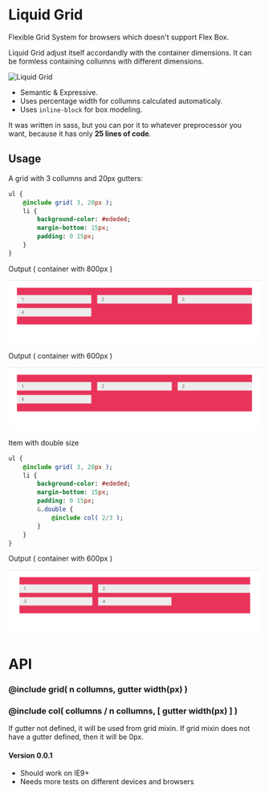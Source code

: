 # Liquid Grid
Flexible Grid System for browsers which doesn't support Flex Box.

Liquid Grid adjust itself accordandly with the container dimensions.
It can be formless containing collumns with different dimensions.

![Liquid Grid](https://media.giphy.com/media/O0AEyXviC1vtC/giphy.gif)

- Semantic & Expressive.
- Uses percentage width for collumns calculated automaticaly.
- Uses `inline-block` for box modeling.

It was written in sass, but you can por it to whatever preprocessor you want, because it has only **25 lines of code**.

## Usage

A grid with 3 collumns and 20px gutters:

```sass
ul {
	@include grid( 3, 20px );
	li {
		background-color: #ededed;
		margin-bottom: 15px;
		padding: 0 15px;
	}
}

```

Output ( container with 800px )

![grid 800px](images/800px.png)

Output ( container with 600px )

![grid 600px](images/800px.png)

Item with double size

```sass
ul {
	@include grid( 3, 20px );
	li {
		background-color: #ededed;
		margin-bottom: 15px;
		padding: 0 15px;
		&.double {
			@include col( 2/3 );
		}
	}
}

```

Output ( container with 600px )

![grid 600px](images/double-size.png)


# API

### @include grid( n collumns, gutter width(px) )

### @include col( collumns / n collumns, [ gutter width(px) ] )
If gutter not defined, it will be used from grid mixin. If grid mixin does not have a gutter defined, then it will be 0px.

#### Version 0.0.1

- Should work on IE9+
- Needs more tests on different devices and browsers
